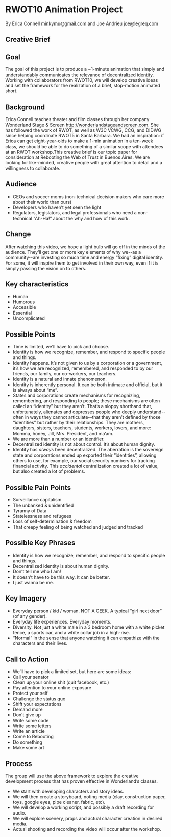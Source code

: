 # RWOT10 Animation Project
By Erica Connell <minkymu@gmail.com> and Joe Andrieu <joe@legreq.com> 

## Creative Brief
## Goal
The goal of this project is to produce a ~1-minute animation that simply and understandably communicates the relevance of decentralized identity. Working with collaborators from RWOT10, we will develop creative ideas and set the framework for the realization of a brief, stop-motion animated short.

## Background
Erica Connell teaches theater and film classes through her company Wonderland Stage & Screen http://wonderlandstageandscreen.com. She has followed the work of RWOT, as well as W3C VCWG, CCG, and DIDWG since helping coordinate RWOT5 in Santa Barbara. We had an inspiration: if Erica can get eight-year-olds to make a 1-min animation in a ten-week class, we should be able to do something of a similar scope with attendees at an RWOT workshop.This creative brief is our topic paper for consideration at Rebooting the Web of Trust in Buenos Aires. We are looking for like-minded, creative people with great attention to detail and a willingness to collaborate.

## Audience
* CEOs and soccer moms (non-technical decision makers who care more about their world than ours)
* Developers who haven’t yet seen the light
* Regulators, legislators, and legal professionals who need a non-technical “Ah-Ha!” about the why and how of this work.

## Change 
After watching this video, we hope a light bulb will go off in the minds of the audience. They’ll get one or more key elements of why we--as a community--are investing so much time and energy “fixing” digital identity. For some, it will inspire them to get involved in their own way, even if it is simply passing the vision on to others.

## Key characteristics
* Human
* Humorous
* Accessible
* Essential
* Uncomplicated

## Possible Points
* Time is limited, we’ll have to pick and choose.
* Identity is how we recognize, remember, and respond to specific people and things.
* Identity happens. It’s not given to us by a corporation or a government, it’s how we are recognized, remembered, and responded to by our friends, our family, our co-workers, our teachers.
* Identity is a natural and innate phenomenon.
* Identity is inherently personal. It can be both intimate and official, but it is always about “me”.
* States and corporations create mechanisms for recognizing, remembering, and responding to people; these mechanisms are often called an “identity” but they aren’t. That’s a sloppy shorthand that, unfortunately, alienates and oppresses people who deeply understand--often in ways they cannot articulate--that they aren’t defined by those “identities” but rather by their relationships. They are mothers, daughters, sisters, teachers, students, workers, lovers, and more: Momma, honey, Jill, Mrs. President, and ma’am.
* We are more than a number or an identifier.
* Decentralized identity is not about control. It’s about human dignity.
* Identity has _always_ been decentralized. The aberration is the sovereign state and corporations ended up exported their “identities”, allowing others to use, for example, our social security numbers for tracking financial activity. This *accidental* centralization created a lot of value, but also created a lot of problems.

## Possible Pain Points
* Surveillance capitalism
* The unbanked & unidentified
* Tyranny of Data
* Statelessness and refugees
* Loss of self-determination & freedom
* That creepy feeling of being watched and judged and tracked

## Possible Key Phrases
* Identity is how we recognize, remember, and respond to specific people and things.
* Decentralized identity is about human dignity.
* Don’t tell me who I am!
* It doesn’t have to be this way. It can be better.
* I just wanna be me.

## Key Imagery
* Everyday person / kid / woman. NOT A GEEK. A typical “girl next door” (of any gender).
* Everyday life experiences. Everyday moments.
* Diversity. Not just a white male in a 3 bedroom home with a white picket fence, a sports car, and a white collar job in a high-rise.
* “Normal” in the sense that anyone watching it can empathize with the characters and their lives.

## Call to Action
* We’ll have to pick a limited set, but here are some ideas:
* Call your senator
* Clean up your online shit (quit facebook, etc.)
* Pay attention to your online exposure
* Protect your self
* Challenge the status quo
* Shift your expectations
* Demand more
* Don’t give up
* Write some code
* Write some letters
* Write an article
* Come to Rebooting
* Do something
* Make some art

## Process
The group will use the above framework to explore the creative development process that has proven effective in Wonderland’s classes.

* We start with developing characters and story ideas.
* We will then create a storyboard, noting media (clay, construction paper, toys, google eyes, pipe cleaner, fabric, etc). 
* We will develop a working script, and possibly a draft recording for audio. 
* We will explore scenery, props and actual character creation in desired media. 
* Actual shooting and recording the video will occur after the workshop.







